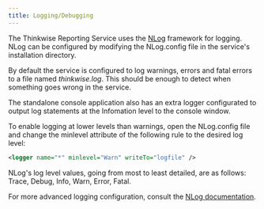 ```yaml
---
title: Logging/Debugging
---
```


The Thinkwise Reporting Service uses the [NLog](https://nlog-project.org/) framework for logging.
NLog can be configured by modifying the NLog.config file in the service's installation directory.

By default the service is configured to log warnings, errors and fatal errors to a file named *thinkwise.log*.
This should be enough to detect when something goes wrong in the service.

The standalone console application also has an extra logger configurated to output log statements at the Infomation level to the console window.

To enable logging at lower levels than warnings, open the NLog.config file and change the minlevel attribute of the following rule to the desired log level:

```xml
<logger name="*" minlevel="Warn" writeTo="logfile" />
```

NLog's log level values, going from most to least detailed, are as follows: Trace, Debug, Info, Warn, Error, Fatal.

For more advanced logging configuration, consult the [NLog documentation](https://github.com/nlog/nlog/wiki).
